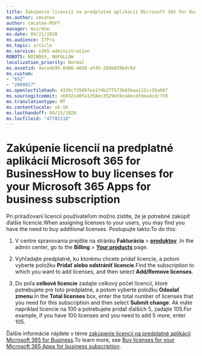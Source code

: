 ```yaml
---
title: Zakúpenie licencií na predplatné aplikácií Microsoft 365 for Business
ms.author: cmcatee
author: cmcatee-MSFT
manager: mnirkhe
ms.date: 04/21/2020
ms.audience: ITPro
ms.topic: article
ms.service: o365-administration
ROBOTS: NOINDEX, NOFOLLOW
localization_priority: Normal
ms.assetid: 4ece4b95-0d06-4658-af45-28de859bdc9d
ms.custom:
- "652"
- "2000017"
ms.openlocfilehash: 4339c735097ea1f4b277572b65baa112cc35a087
ms.sourcegitcommit: c6692ce0fa1358ec3529e59ca0ecdfdea4cdc759
ms.translationtype: MT
ms.contentlocale: sk-SK
ms.lasthandoff: 09/15/2020
ms.locfileid: "47781118"
---
```

# <a name="how-to-buy-licenses-for-your-microsoft-365-apps-for-business-subscription"></a><span data-ttu-id="9ee1a-102">Zakúpenie licencií na predplatné aplikácií Microsoft 365 for Business</span><span class="sxs-lookup"><span data-stu-id="9ee1a-102">How to buy licenses for your Microsoft 365 Apps for business subscription</span></span>

<span data-ttu-id="9ee1a-103">Pri priraďovaní licencií používateľom možno zistíte, že je potrebné zakúpiť ďalšie licencie.</span><span class="sxs-lookup"><span data-stu-id="9ee1a-103">When assigning licenses to your users, you may find you have the need to buy additional licenses.</span></span> <span data-ttu-id="9ee1a-104">Postupujte takto:</span><span class="sxs-lookup"><span data-stu-id="9ee1a-104">To do this:</span></span>
  
1. <span data-ttu-id="9ee1a-105">V centre spravovania prejdite na stránku **Fakturácia** \> **[produktov](https://go.microsoft.com/fwlink/p/?linkid=842054)** .</span><span class="sxs-lookup"><span data-stu-id="9ee1a-105">In the admin center, go to the **Billing** \> **[Your products](https://go.microsoft.com/fwlink/p/?linkid=842054)** page.</span></span>

2. <span data-ttu-id="9ee1a-106">Vyhľadajte predplatné, ku ktorému chcete pridať licencie, a potom vyberte položku **Pridať alebo odstrániť licencie**.</span><span class="sxs-lookup"><span data-stu-id="9ee1a-106">Find the subscription to which you want to add licenses, and then select **Add/Remove licenses**.</span></span>

3. <span data-ttu-id="9ee1a-107">Do poľa **celkové licencie** zadajte celkový počet licencií, ktoré potrebujete pre toto predplatné, a potom vyberte položku **Odoslať zmenu**.</span><span class="sxs-lookup"><span data-stu-id="9ee1a-107">In the **Total licenses** box, enter the total number of licenses that you need for this subscription and then select **Submit change**.</span></span> <span data-ttu-id="9ee1a-108">Ak máte napríklad licencie na 100 a potrebujete pridať ďalších 5, zadajte 105.</span><span class="sxs-lookup"><span data-stu-id="9ee1a-108">For example, if you have 100 licenses and you need to add 5 more, enter 105.</span></span>

<span data-ttu-id="9ee1a-109">Ďalšie informácie nájdete v téme [zakúpenie licencií na predplatné aplikácií Microsoft 365 for Business](https://docs.microsoft.com/microsoft-365/commerce/licenses/buy-licenses).</span><span class="sxs-lookup"><span data-stu-id="9ee1a-109">To learn more, see [Buy licenses for your Microsoft 365 Apps for business subscription](https://docs.microsoft.com/microsoft-365/commerce/licenses/buy-licenses).</span></span>